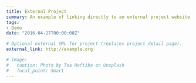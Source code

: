 ```yaml
---
title: External Project
summary: An example of linking directly to an external project website using "external_link".
tags:
- Demo
date: "2016-04-27T00:00:00Z"

# Optional external URL for project (replaces project detail page).
external_link: http://example.org

# image:
#   caption: Photo by Toa Heftiba on Unsplash
#   focal_point: Smart
---
```

